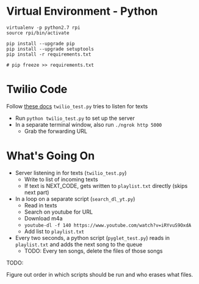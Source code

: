 # Virtual Environment - Python
```
virtualenv -p python2.7 rpi
source rpi/bin/activate

pip install --upgrade pip
pip install --upgrade setuptools
pip install -r requirements.txt 

# pip freeze >> requirements.txt
```

# Twilio Code
Follow [these docs](https://www.twilio.com/docs/quickstart/python/sms/sending-via-rest)
`twilio_test.py` tries to listen for texts
* Run `python twilio_test.py` to set up the server
* In a separate terminal window, also run `./ngrok http 5000`
    * Grab the forwarding URL

# What's Going On

* Server listening in for texts (`twilio_test.py`)
    - Write to list of incoming texts
    - If text is NEXT_CODE, gets written to `playlist.txt` directly (skips next part)
* In a loop on a separate script (`search_dl_yt.py`)
    - Read in texts
    - Search on youtube for URL
    - Download m4a
    - `youtube-dl -f 140 https://www.youtube.com/watch?v=iRYvuS9OxdA`
    - Add list to `playlist.txt`
* Every two seconds, a python script (`pyglet_test.py`) reads in `playlist.txt` and adds the next song to the queue
    * TODO: Every ten songs, delete the files of those songs

TODO: 

Figure out order in which scripts should be run and who erases what files.
